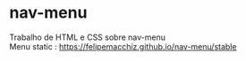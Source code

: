 # nav-menu

Trabalho de HTML e CSS sobre nav-menu  
Menu static : https://felipemacchiz.github.io/nav-menu/stable
